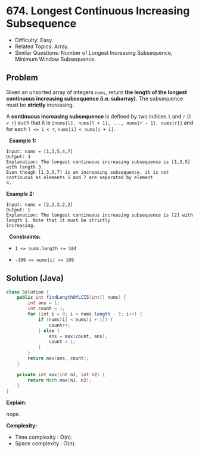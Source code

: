 # 674. Longest Continuous Increasing Subsequence

- Difficulty: Easy.
- Related Topics: Array.
- Similar Questions: Number of Longest Increasing Subsequence, Minimum Window Subsequence.

## Problem

Given an unsorted array of integers ```nums```, return **the length of the longest **continuous increasing subsequence** (i.e. subarray)**. The subsequence must be **strictly** increasing.

A **continuous increasing subsequence** is defined by two indices ```l``` and ```r``` (```l < r```) such that it is ```[nums[l], nums[l + 1], ..., nums[r - 1], nums[r]]``` and for each ```l <= i < r```, ```nums[i] < nums[i + 1]```.

 
**Example 1:**

```
Input: nums = [1,3,5,4,7]
Output: 3
Explanation: The longest continuous increasing subsequence is [1,3,5] with length 3.
Even though [1,3,5,7] is an increasing subsequence, it is not continuous as elements 5 and 7 are separated by element
4.
```

**Example 2:**

```
Input: nums = [2,2,2,2,2]
Output: 1
Explanation: The longest continuous increasing subsequence is [2] with length 1. Note that it must be strictly
increasing.
```

 
**Constraints:**


	
- ```1 <= nums.length <= 104```
	
- ```-109 <= nums[i] <= 109```



## Solution (Java)

```java
class Solution {
    public int findLengthOfLCIS(int[] nums) {
        int ans = 1;
        int count = 1;
        for (int i = 0; i < nums.length - 1; i++) {
            if (nums[i] < nums[i + 1]) {
                count++;
            } else {
                ans = max(count, ans);
                count = 1;
            }
        }
        return max(ans, count);
    }

    private int max(int n1, int n2) {
        return Math.max(n1, n2);
    }
}
```

**Explain:**

nope.

**Complexity:**

* Time complexity : O(n).
* Space complexity : O(n).
